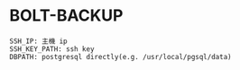 # BOLT-BACKUP

```
SSH_IP: 主機 ip
SSH_KEY_PATH: ssh key
DBPATH: postgresql directly(e.g. /usr/local/pgsql/data)
```
